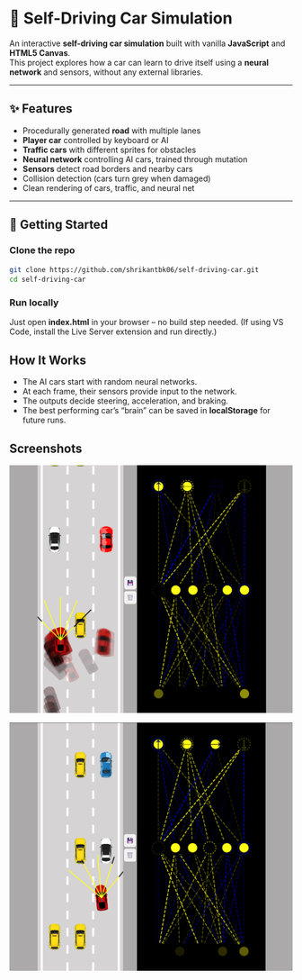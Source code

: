# 🚗 Self-Driving Car Simulation

An interactive **self-driving car simulation** built with vanilla **JavaScript** and **HTML5 Canvas**.  
This project explores how a car can learn to drive itself using a **neural network** and sensors, without any external libraries.

---

## ✨ Features
- Procedurally generated **road** with multiple lanes  
- **Player car** controlled by keyboard or AI  
- **Traffic cars** with different sprites for obstacles  
- **Neural network** controlling AI cars, trained through mutation  
- **Sensors** detect road borders and nearby cars  
- Collision detection (cars turn grey when damaged)  
- Clean rendering of cars, traffic, and neural net  

---

## 🚀 Getting Started

### Clone the repo
```bash
git clone https://github.com/shrikantbk06/self-driving-car.git
cd self-driving-car
```

### Run locally

Just open **index.html** in your browser – no build step needed.
(If using VS Code, install the Live Server extension and run directly.)

## How It Works
 - The AI cars start with random neural networks.
 - At each frame, their sensors provide input to the network.
 - The outputs decide steering, acceleration, and braking.
 - The best performing car’s “brain” can be saved in **localStorage** for future runs.

## Screenshots

![Creating clones](screenshot1.png)

![Best case](screenshot2.png)



